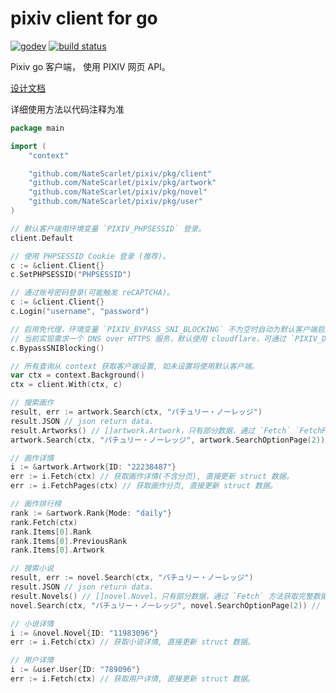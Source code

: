 # pixiv client for go

[![godev](https://img.shields.io/static/v1?label=godev&message=reference&color=00add8)](https://pkg.go.dev/github.com/NateScarlet/pixiv/pkg)
[![build status](https://github.com/NateScarlet/pixiv/workflows/Go/badge.svg)](https://github.com/NateScarlet/pixiv/actions)

Pixiv go 客户端， 使用 PIXIV 网页 API。

[设计文档](https://natescarlet.github.io/pixiv/)

详细使用方法以代码注释为准

```go
package main

import (
    "context"

    "github.com/NateScarlet/pixiv/pkg/client"
    "github.com/NateScarlet/pixiv/pkg/artwork"
    "github.com/NateScarlet/pixiv/pkg/novel"
    "github.com/NateScarlet/pixiv/pkg/user"
)

// 默认客户端用环境变量 `PIXIV_PHPSESSID` 登录。
client.Default

// 使用 PHPSESSID Cookie 登录 (推荐)。
c := &client.Client{}
c.SetPHPSESSID("PHPSESSID")

// 通过账号密码登录(可能触发 reCAPTCHA)。
c := &client.Client{}
c.Login("username", "password")

// 启用免代理，环境变量 `PIXIV_BYPASS_SNI_BLOCKING` 不为空时自动为默认客户端启用免代理。
// 当前实现需求一个 DNS over HTTPS 服务，默认使用 cloudflare，可通过 `PIXIV_DNS_QUERY_URL` 环境变量设置。
c.BypassSNIBlocking()

// 所有查询从 context 获取客户端设置, 如未设置将使用默认客户端。
var ctx = context.Background()
ctx = client.With(ctx, c)

// 搜索画作
result, err := artwork.Search(ctx, "パチュリー・ノーレッジ")
result.JSON // json return data.
result.Artworks() // []artwork.Artwork，只有部分数据，通过 `Fetch` `FetchPages` 方法获取完整数据。
artwork.Search(ctx, "パチュリー・ノーレッジ", artwork.SearchOptionPage(2)) // 获取第二页

// 画作详情
i := &artwork.Artwork{ID: "22238487"}
err := i.Fetch(ctx) // 获取画作详情(不含分页), 直接更新 struct 数据。
err := i.FetchPages(ctx) // 获取画作分页, 直接更新 struct 数据。

// 画作排行榜
rank := &artwork.Rank{Mode: "daily"}
rank.Fetch(ctx)
rank.Items[0].Rank
rank.Items[0].PreviousRank
rank.Items[0].Artwork

// 搜索小说
result, err := novel.Search(ctx, "パチュリー・ノーレッジ")
result.JSON // json return data.
result.Novels() // []novel.Novel，只有部分数据，通过 `Fetch` 方法获取完整数据。
novel.Search(ctx, "パチュリー・ノーレッジ", novel.SearchOptionPage(2)) // 获取第二页

// 小说详情
i := &novel.Novel{ID: "11983096"}
err := i.Fetch(ctx) // 获取小说详情, 直接更新 struct 数据。

// 用户详情
i := &user.User{ID: "789096"}
err := i.Fetch(ctx) // 获取用户详情, 直接更新 struct 数据。
```
